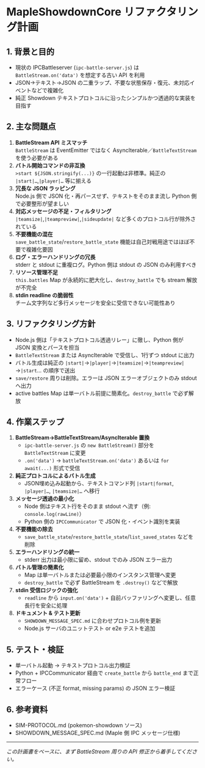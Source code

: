 <!--
  MapleShowdownCore リファクタリング計画
  Node.js IPC バトルサーバ (MapleShowdownCore) の冗長・非互換部分を整理し、
  純正の Showdown プロトコルに近づける設計案。
-->
# MapleShowdownCore リファクタリング計画

## 1. 背景と目的
- 現状の IPCBattleserver (`ipc-battle-server.js`) は `BattleStream.on('data')` を想定する古い API を利用
- JSON→テキスト→JSON の二重ラップ、不要な状態保存・復元、未対応イベントなどで複雑化
- 純正 Showdown テキストプロトコルに沿ったシンプルかつ透過的な実装を目指す

## 2. 主な問題点
1. **BattleStream API ミスマッチ**  
   `BattleStream` は EventEmitter ではなく AsyncIterable／`BattleTextStream` を使う必要がある
2. **バトル開始コマンドの非互換**  
   `>start ${JSON.stringify(...)}` の一行起動は非標準。純正の `|start|…`,`|player|…` 等に揃える
3. **冗長な JSON ラッピング**  
   Node.js 側で JSON 化・再パースせず、テキストをそのまま流し Python 側で必要整形が望ましい
4. **対応メッセージの不足・フィルタリング**  
   `|teamsize|`,`|teampreview|`,`|sideupdate|` など多くのプロトコル行が除外されている
5. **不要機能の混在**  
   `save_battle_state`/`restore_battle_state` 機能は自己対戦用途ではほぼ不要で複雑化要因
6. **ログ・エラーハンドリングの冗長**  
   stderr と stdout に重複ログ。Python 側は stdout の JSON のみ利用すべき
7. **リソース管理不足**  
   `this.battles` Map が永続的に肥大化し、`destroy_battle` でも stream 解放が不完全
8. **stdin readline の脆弱性**  
   チーム文字列など多行メッセージを安全に受信できない可能性あり

## 3. リファクタリング方針
- Node.js 側は「テキストプロトコル透過リレー」に徹し、Python 側が JSON 変換とパースを担当
- `BattleTextStream` または AsyncIterable で受信し、1行ずつ stdout に出力
- バトル生成は純正の `|start|`→`|player|`→`|teamsize|`→`|teampreview|`→`|start`… の順序で送出
- `save/restore` 周りは削除。エラーは JSON エラーオブジェクトのみ stdout へ出力
- active battles Map は単一バトル前提に簡素化。`destroy_battle` で必ず解放

## 4. 作業ステップ
1. **BattleStream→BattleTextStream/AsyncIterable 置換**  
   - `ipc-battle-server.js` の `new BattleStream()` 部分を `BattleTextStream` に変更
   - `.on('data')` → `battleTextStream.on('data')` あるいは `for await(...)` 形式で受信
2. **純正プロトコルによるバトル生成**  
   - JSON埋め込み起動から、テキストコマンド列 `|start|format`, `|player|…`, `|teamsize|…` へ移行
3. **メッセージ透過の最小化**  
   - Node 側はテキスト行をそのまま stdout へ流す（例: `console.log(rawLine)`）
   - Python 側の `IPCCommunicator` で JSON 化・イベント識別を実装
4. **不要機能の除去**  
   - `save_battle_state`/`restore_battle_state`/`list_saved_states` などを削除
5. **エラーハンドリングの統一**  
   - stderr 出力は最小限に留め、stdout でのみ JSON エラー出力
6. **バトル管理の簡素化**  
   - Map は単一バトルまたは必要最小限のインスタンス管理へ変更
   - `destroy_battle` で必ず BattleStream を `.destroy()` などで解放
7. **stdin 受信ロジックの強化**  
   - `readline` から `input.on('data')` + 自前バッファリングへ変更し、任意長行を安全に処理
8. **ドキュメント & テスト更新**  
   - `SHOWDOWN_MESSAGE_SPEC.md` に合わせプロトコル例を更新
   - Node.js サーバのユニットテスト or e2e テストを追加

## 5. テスト・検証 
- 単一バトル起動 → テキストプロトコル出力検証  
- Python + IPCCommunicator 経由で `create_battle` から `battle_end` まで正常フロー
- エラーケース (不正 format, missing params) の JSON エラー検証

## 6. 参考資料
- SIM-PROTOCOL.md (pokemon-showdown ソース)
- SHOWDOWN_MESSAGE_SPEC.md (Maple 側 IPC メッセージ仕様)
   
---
*この計画書をベースに、まず BattleStream 周りの API 修正から着手してください。*
